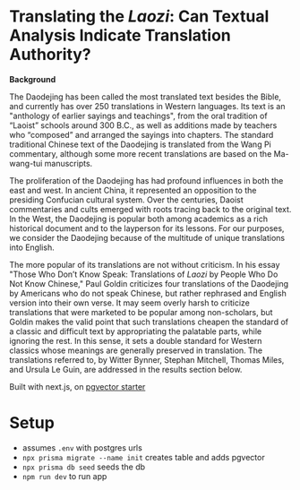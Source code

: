 # Translating the ****_Laozi_****: Can Textual Analysis Indicate Translation Authority?

**Background**

The Daodejing has been called the most translated text besides the Bible, and currently has over 250 translations in Western languages. Its text is an "anthology of earlier sayings and teachings", from the oral tradition of “Laoist” schools around 300 B.C., as well as additions made by teachers who “composed” and arranged the sayings into chapters. The standard traditional Chinese text of the Daodejing is translated from the Wang Pi commentary, although some more recent translations are based on the Ma-wang-tui manuscripts.

The proliferation of the Daodejing has had profound influences in both the east and west. In ancient China, it represented an opposition to the presiding Confucian cultural system. Over the centuries, Daoist commentaries and cults emerged with roots tracing back to the original text. In the West, the Daodejing is popular both among academics as a rich historical document and to the layperson for its lessons. For our purposes, we consider the Daodejing because of the multitude of unique translations into English.

The more popular of its translations are not without criticism. In his essay "Those Who Don’t Know Speak: Translations of *Laozi* by People Who Do Not Know Chinese," Paul Goldin criticizes four translations of the Daodejing by Americans who do not speak Chinese, but rather rephrased and English version into their own verse. It may seem overly harsh to criticize translations that were marketed to be popular among non-scholars, but Goldin makes the valid point that such translations cheapen the standard of a classic and difficult text by appropriating the palatable parts, while ignoring the rest. In this sense, it sets a double standard for Western classics whose meanings are generally preserved in translation. The translations referred to, by Witter Bynner, Stephan Mitchell, Thomas Miles, and Ursula Le Guin, are addressed in the results section below.


Built with next.js, on [pgvector starter](https://vercel.com/templates/next.js/postgres-pgvector)

# Setup
- assumes `.env` with postgres urls
- `npx prisma migrate --name init` creates table and adds pgvector
- `npx prisma db seed` seeds the db
- `npm run dev` to run app
